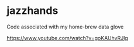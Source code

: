jazzhands
=========

Code associated with my home-brew data glove

https://www.youtube.com/watch?v=goKAUhvRJlg
